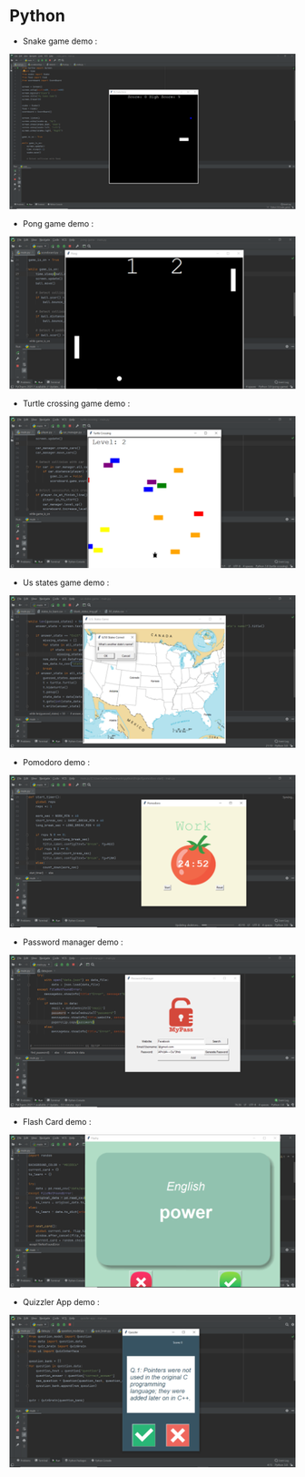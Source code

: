 # Python

* Snake game demo :

![](images/demo.PNG)

* Pong game demo :

![](images/demo2.PNG)

* Turtle crossing game demo :

![](images/demo3.PNG)

* Us states game demo :

![](images/demo4.PNG)

* Pomodoro demo :

![](images/demo5.PNG)

* Password manager demo :

![](images/demo6.PNG)

* Flash Card demo :

![](images/demo7.PNG)

* Quizzler App demo :

![](images/demo8.PNG)
